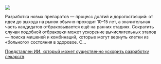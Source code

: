 <!--2025-09-14 10:41:57-->
<div class="yb">
  <div class="rss habr"><img src="https://habrastorage.org/getpro/habr/upload_files/b47/3a0/c88/b473a0c8805b39257e1922b30529d2be.jpeg" /><p>Разработка новых препаратов — процесс долгий и дорогостоящий: от идеи до выхода на рынок обычно проходит 10–15 лет, а значительная часть кандидатов отбраковывается ещё на ранних стадиях. Сократить случаи подобной отбраковки может ускорение вычислительных этапов — поиска мишеней и комбинаций, которые могут вернуть клетки из «больного» состояния в здоровое. С... <p class="titl"><a href="https://habr.com/ru/news/946766/?utm_source=habrahabr&utm_medium=rss&utm_campaign=946766">Представлен ИИ, который может существенно ускорить разработку лекарств</a></p></div>
</div>
